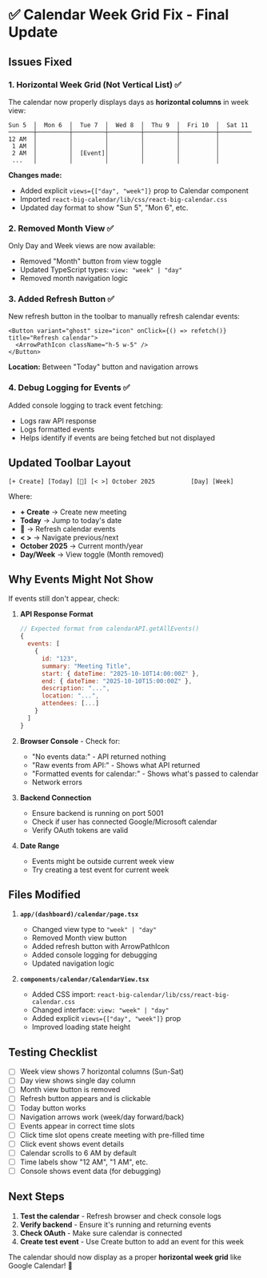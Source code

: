 # ✅ Calendar Week Grid Fix - Final Update

## Issues Fixed

### 1. **Horizontal Week Grid (Not Vertical List)** ✅

The calendar now properly displays days as **horizontal columns** in week view:

```
Sun 5  │  Mon 6  │  Tue 7  │  Wed 8  │  Thu 9  │  Fri 10  │  Sat 11
───────┼─────────┼─────────┼─────────┼─────────┼──────────┼─────────
12 AM  │         │         │         │         │          │
 1 AM  │         │         │         │         │          │
 2 AM  │         │  [Event]│         │         │          │
 ...   │         │         │         │         │          │
```

**Changes made:**

- Added explicit `views={["day", "week"]}` prop to Calendar component
- Imported `react-big-calendar/lib/css/react-big-calendar.css`
- Updated day format to show "Sun 5", "Mon 6", etc.

### 2. **Removed Month View** ✅

Only Day and Week views are now available:

- Removed "Month" button from view toggle
- Updated TypeScript types: `view: "week" | "day"`
- Removed month navigation logic

### 3. **Added Refresh Button** ✅

New refresh button in the toolbar to manually refresh calendar events:

```tsx
<Button variant="ghost" size="icon" onClick={() => refetch()} title="Refresh calendar">
  <ArrowPathIcon className="h-5 w-5" />
</Button>
```

**Location:** Between "Today" button and navigation arrows

### 4. **Debug Logging for Events** ✅

Added console logging to track event fetching:

- Logs raw API response
- Logs formatted events
- Helps identify if events are being fetched but not displayed

## Updated Toolbar Layout

```
[+ Create] [Today] [🔄] [< >] October 2025          [Day] [Week]
```

Where:

- **+ Create** → Create new meeting
- **Today** → Jump to today's date
- **🔄** → Refresh calendar events
- **< >** → Navigate previous/next
- **October 2025** → Current month/year
- **Day/Week** → View toggle (Month removed)

## Why Events Might Not Show

If events still don't appear, check:

1. **API Response Format**

   ```javascript
   // Expected format from calendarAPI.getAllEvents()
   {
     events: [
       {
         id: "123",
         summary: "Meeting Title",
         start: { dateTime: "2025-10-10T14:00:00Z" },
         end: { dateTime: "2025-10-10T15:00:00Z" },
         description: "...",
         location: "...",
         attendees: [...]
       }
     ]
   }
   ```

2. **Browser Console** - Check for:
   - "No events data:" - API returned nothing
   - "Raw events from API:" - Shows what API returned
   - "Formatted events for calendar:" - Shows what's passed to calendar
   - Network errors

3. **Backend Connection**
   - Ensure backend is running on port 5001
   - Check if user has connected Google/Microsoft calendar
   - Verify OAuth tokens are valid

4. **Date Range**
   - Events might be outside current week view
   - Try creating a test event for current week

## Files Modified

1. **`app/(dashboard)/calendar/page.tsx`**
   - Changed view type to `"week" | "day"`
   - Removed Month view button
   - Added refresh button with ArrowPathIcon
   - Added console logging for debugging
   - Updated navigation logic

2. **`components/calendar/CalendarView.tsx`**
   - Added CSS import: `react-big-calendar/lib/css/react-big-calendar.css`
   - Changed interface: `view: "week" | "day"`
   - Added explicit `views={["day", "week"]}` prop
   - Improved loading state height

## Testing Checklist

- [ ] Week view shows 7 horizontal columns (Sun-Sat)
- [ ] Day view shows single day column
- [ ] Month view button is removed
- [ ] Refresh button appears and is clickable
- [ ] Today button works
- [ ] Navigation arrows work (week/day forward/back)
- [ ] Events appear in correct time slots
- [ ] Click time slot opens create meeting with pre-filled time
- [ ] Click event shows event details
- [ ] Calendar scrolls to 6 AM by default
- [ ] Time labels show "12 AM", "1 AM", etc.
- [ ] Console shows event data (for debugging)

## Next Steps

1. **Test the calendar** - Refresh browser and check console logs
2. **Verify backend** - Ensure it's running and returning events
3. **Check OAuth** - Make sure calendar is connected
4. **Create test event** - Use Create button to add an event for this week

The calendar should now display as a proper **horizontal week grid** like Google Calendar! 🎉
